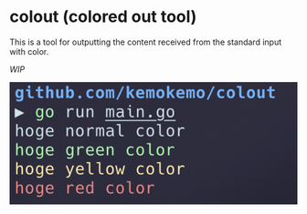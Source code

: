 # colout (colored out tool)

This is a tool for outputting the content received from the standard input with color.

*WIP*

![sample](images/sample.png)
